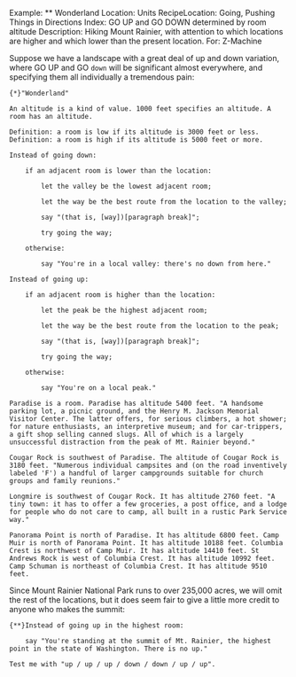 Example: ** Wonderland
Location: Units
RecipeLocation: Going, Pushing Things in Directions
Index: GO UP and GO DOWN determined by room altitude
Description: Hiking Mount Rainier, with attention to which locations are higher and which lower than the present location.
For: Z-Machine

  
Suppose we have a landscape with a great deal of up and down variation, where GO UP and GO ``down`` will be significant almost everywhere, and specifying them all individually a tremendous pain:

  

``` inform7
{*}"Wonderland"

An altitude is a kind of value. 1000 feet specifies an altitude. A room has an altitude.

Definition: a room is low if its altitude is 3000 feet or less. Definition: a room is high if its altitude is 5000 feet or more.

Instead of going down:

	if an adjacent room is lower than the location:

		let the valley be the lowest adjacent room;

		let the way be the best route from the location to the valley;

		say "(that is, [way])[paragraph break]";

		try going the way;

	otherwise:

		say "You're in a local valley: there's no down from here."

Instead of going up:

	if an adjacent room is higher than the location:

		let the peak be the highest adjacent room;

		let the way be the best route from the location to the peak;

		say "(that is, [way])[paragraph break]";

		try going the way;

	otherwise:

		say "You're on a local peak."

Paradise is a room. Paradise has altitude 5400 feet. "A handsome parking lot, a picnic ground, and the Henry M. Jackson Memorial Visitor Center. The latter offers, for serious climbers, a hot shower; for nature enthusiasts, an interpretive museum; and for car-trippers, a gift shop selling canned slugs. All of which is a largely unsuccessful distraction from the peak of Mt. Rainier beyond."

Cougar Rock is southwest of Paradise. The altitude of Cougar Rock is 3180 feet. "Numerous individual campsites and (on the road inventively labeled 'F') a handful of larger campgrounds suitable for church groups and family reunions."

Longmire is southwest of Cougar Rock. It has altitude 2760 feet. "A tiny town: it has to offer a few groceries, a post office, and a lodge for people who do not care to camp, all built in a rustic Park Service way."

Panorama Point is north of Paradise. It has altitude 6800 feet. Camp Muir is north of Panorama Point. It has altitude 10188 feet. Columbia Crest is northwest of Camp Muir. It has altitude 14410 feet. St Andrews Rock is west of Columbia Crest. It has altitude 10992 feet. Camp Schuman is northeast of Columbia Crest. It has altitude 9510 feet.
```

  
Since Mount Rainier National Park runs to over 235,000 acres, we will omit the rest of the locations, but it does seem fair to give a little more credit to anyone who makes the summit:

  

``` inform7
{**}Instead of going up in the highest room:

	say "You're standing at the summit of Mt. Rainier, the highest point in the state of Washington. There is no up."

Test me with "up / up / up / down / down / up / up".
```

